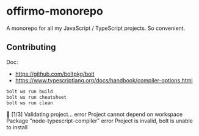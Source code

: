 # offirmo-monorepo
A monorepo for all my JavaScript / TypeScript projects. So convenient.


## Contributing

Doc:
* https://github.com/boltpkg/bolt
* https://www.typescriptlang.org/docs/handbook/compiler-options.html

```bash
bolt ws run build
bolt ws run cheatsheet
bolt ws run clean
```


🔎   [1/3] Validating project...
error Project cannot depend on workspace Package "node-typescript-compiler"
error Project is invalid, bolt is unable to install

